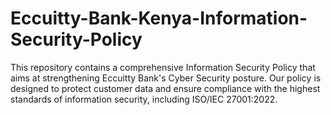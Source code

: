 # Eccuitty-Bank-Kenya-Information-Security-Policy
This repository contains a comprehensive Information Security Policy that aims at strengthening Eccuitty Bank's Cyber Security posture. Our policy is designed to protect customer data and ensure compliance with the highest standards of information security, including ISO/IEC 27001:2022.


